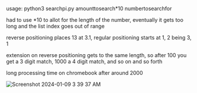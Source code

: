 usage: python3 searchpi.py amounttosearch*10 numbertosearchfor

had to use *10 to allot for the length of the number, eventually it gets too long and the list index goes out of range

reverse positioning places 13 at 3.1, regular positioning starts at 1, 2 being 3, 1

extension on reverse positioning gets to the same length, so after 100 you get a 3 digit match, 1000 a 4 digit match, and so on and so forth

long processing time on chromebook after around 2000

![Screenshot 2024-01-09 3 39 37 AM](https://github.com/777388/Searchpi/assets/96343159/eec92be9-7d3a-427b-91f7-f4c77251edb6)
